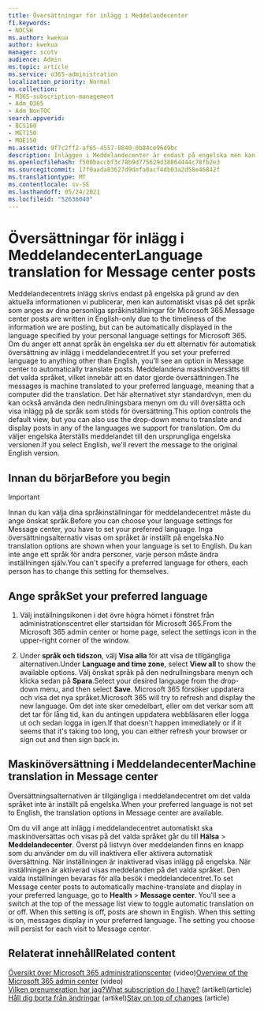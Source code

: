 ```yaml
---
title: Översättningar för inlägg i Meddelandecenter
f1.keywords:
- NOCSH
ms.author: kwekua
author: kwekua
manager: scotv
audience: Admin
ms.topic: article
ms.service: o365-administration
localization_priority: Normal
ms.collection:
- M365-subscription-management
- Adm_O365
- Adm_NonTOC
search.appverid:
- BCS160
- MET150
- MOE150
ms.assetid: 9f7c2ff2-af65-4557-8840-0b84ce96d9bc
description: Inläggen i Meddelandecenter är endast på engelska men kan visas automatiskt på det språk du anger för Microsoft 365.
ms.openlocfilehash: f500baccbf3c78b9d775629d38864444c78fb2e3
ms.sourcegitcommit: 17f0aada83627d9defa0acf4db03a2d58e46842f
ms.translationtype: MT
ms.contentlocale: sv-SE
ms.lasthandoff: 05/24/2021
ms.locfileid: "52636040"
---
```

# <a name="language-translation-for-message-center-posts"></a><span data-ttu-id="29b5b-103">Översättningar för inlägg i Meddelandecenter</span><span class="sxs-lookup"><span data-stu-id="29b5b-103">Language translation for Message center posts</span></span>

<span data-ttu-id="29b5b-104">Meddelandecentrets inlägg skrivs endast på engelska på grund av den aktuella informationen vi publicerar, men kan automatiskt visas på det språk som anges av dina personliga språkinställningar för Microsoft 365.</span><span class="sxs-lookup"><span data-stu-id="29b5b-104">Message center posts are written in English-only due to the timeliness of the information we are posting, but can be automatically displayed in the language specified by your personal language settings for Microsoft 365.</span></span> <span data-ttu-id="29b5b-105">Om du anger ett annat språk än engelska ser du ett alternativ för automatisk översättning av inlägg i meddelandecentret.</span><span class="sxs-lookup"><span data-stu-id="29b5b-105">If you set your preferred language to anything other than English, you'll see an option in Message center to automatically translate posts.</span></span> <span data-ttu-id="29b5b-106">Meddelandena maskinöversätts till det valda språket, vilket innebär att en dator gjorde översättningen.</span><span class="sxs-lookup"><span data-stu-id="29b5b-106">The messages is machine translated to your preferred language, meaning that a computer did the translation.</span></span> <span data-ttu-id="29b5b-107">Det här alternativet styr standardvyn, men du kan också använda den nedrullningsbara menyn om du vill översätta och visa inlägg på de språk som stöds för översättning.</span><span class="sxs-lookup"><span data-stu-id="29b5b-107">This option controls the default view, but you can also use the drop-down menu to translate and display posts in any of the languages we support for translation.</span></span> <span data-ttu-id="29b5b-108">Om du väljer engelska återställs meddelandet till den ursprungliga engelska versionen.</span><span class="sxs-lookup"><span data-stu-id="29b5b-108">If you select English, we'll revert the message to the original English version.</span></span>

## <a name="before-you-begin"></a><span data-ttu-id="29b5b-109">Innan du börjar</span><span class="sxs-lookup"><span data-stu-id="29b5b-109">Before you begin</span></span>
  
> [!IMPORTANT]
> <span data-ttu-id="29b5b-110">Innan du kan välja dina språkinställningar för meddelandecentret måste du ange önskat språk.</span><span class="sxs-lookup"><span data-stu-id="29b5b-110">Before you can choose your language settings for Message center, you have to set your preferred language.</span></span> <span data-ttu-id="29b5b-111">Inga översättningsalternativ visas om språket är inställt på engelska.</span><span class="sxs-lookup"><span data-stu-id="29b5b-111">No translation options are shown when your language is set to English.</span></span> <span data-ttu-id="29b5b-112">Du kan inte ange ett språk för andra personer, varje person måste ändra inställningen själv.</span><span class="sxs-lookup"><span data-stu-id="29b5b-112">You can't specify a preferred language for others, each person has to change this setting for themselves.</span></span> 
  
## <a name="set-your-preferred-language"></a><span data-ttu-id="29b5b-113">Ange språk</span><span class="sxs-lookup"><span data-stu-id="29b5b-113">Set your preferred language</span></span>

1. <span data-ttu-id="29b5b-114">Välj inställningsikonen i det övre högra hörnet i fönstret från administrationscentret eller startsidan för Microsoft 365.</span><span class="sxs-lookup"><span data-stu-id="29b5b-114">From the Microsoft 365 admin center or home page, select the settings icon in the upper-right corner of the window.</span></span>
  
2. <span data-ttu-id="29b5b-115">Under **språk och tidszon**, välj **Visa alla** för att visa de tillgängliga alternativen.</span><span class="sxs-lookup"><span data-stu-id="29b5b-115">Under **Language and time zone**, select **View all** to show the available options.</span></span> <span data-ttu-id="29b5b-116">Välj önskat språk på den nedrullningsbara menyn och klicka sedan på **Spara**.</span><span class="sxs-lookup"><span data-stu-id="29b5b-116">Select your desired language from the drop-down menu, and then select **Save**.</span></span> <span data-ttu-id="29b5b-117">Microsoft 365 försöker uppdatera och visa det nya språket.</span><span class="sxs-lookup"><span data-stu-id="29b5b-117">Microsoft 365 will try to refresh and display the new language.</span></span> <span data-ttu-id="29b5b-118">Om det inte sker omedelbart, eller om det verkar som att det tar för lång tid, kan du antingen uppdatera webbläsaren eller logga ut och sedan logga in igen.</span><span class="sxs-lookup"><span data-stu-id="29b5b-118">If that doesn't happen immediately or if it seems that it's taking too long, you can either refresh your browser or sign out and then sign back in.</span></span>
  
## <a name="machine-translation-in-message-center"></a><span data-ttu-id="29b5b-119">Maskinöversättning i Meddelandecenter</span><span class="sxs-lookup"><span data-stu-id="29b5b-119">Machine translation in Message center</span></span>

<span data-ttu-id="29b5b-120">Översättningsalternativen är tillgängliga i meddelandecentret om det valda språket inte är inställt på engelska.</span><span class="sxs-lookup"><span data-stu-id="29b5b-120">When your preferred language is not set to English, the translation options in Message center are available.</span></span>
  
<span data-ttu-id="29b5b-p104">Om du vill ange att inlägg i meddelandecentret automatiskt ska maskinöversättas och visas på det valda språket går du till **Hälsa** \> **Meddelandecenter**. Överst på listvyn över meddelanden finns en knapp som du använder om du vill inaktivera eller aktivera automatisk översättning. När inställningen är inaktiverad visas inlägg på engelska. När inställningen är aktiverad visas meddelanden på det valda språket. Den valda inställningen bevaras för alla besök i meddelandecentret.</span><span class="sxs-lookup"><span data-stu-id="29b5b-p104">To set Message center posts to automatically machine-translate and display in your preferred language, go to **Health** \> **Message center**. You'll see a switch at the top of the message list view to toggle automatic translation on or off. When this setting is off, posts are shown in English. When this setting is on, messages display in your preferred language. The setting you choose will persist for each visit to Message center.</span></span> 

## <a name="related-content"></a><span data-ttu-id="29b5b-126">Relaterat innehåll</span><span class="sxs-lookup"><span data-stu-id="29b5b-126">Related content</span></span>

<span data-ttu-id="29b5b-127">[Översikt över Microsoft 365 administrationscenter](../../business-video/admin-center-overview.md) (video)</span><span class="sxs-lookup"><span data-stu-id="29b5b-127">[Overview of the Microsoft 365 admin center](../../business-video/admin-center-overview.md) (video)</span></span>\
[<span data-ttu-id="29b5b-128">Vilken prenumeration har jag?</span><span class="sxs-lookup"><span data-stu-id="29b5b-128">What subscription do I have?</span></span>](../admin-overview/what-subscription-do-i-have.md) <span data-ttu-id="29b5b-129">(artikel)</span><span class="sxs-lookup"><span data-stu-id="29b5b-129">(article)</span></span>\
<span data-ttu-id="29b5b-130">[Håll dig borta från ändringar](../manage/stay-on-top-of-updates.md) (artikel)</span><span class="sxs-lookup"><span data-stu-id="29b5b-130">[Stay on top of changes](../manage/stay-on-top-of-updates.md) (article)</span></span>



  

